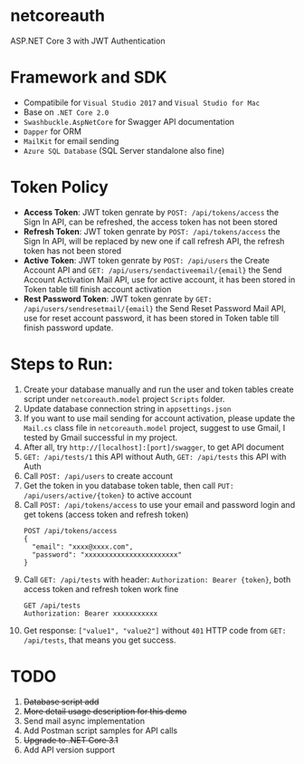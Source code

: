 # netcoreauth
ASP.NET Core 3 with JWT Authentication

# Framework and SDK
- Compatibile for `Visual Studio 2017` and `Visual Studio for Mac`
- Base on `.NET Core 2.0`
- `Swashbuckle.AspNetCore` for Swagger API documentation
- `Dapper` for ORM
- `MailKit` for email sending
- `Azure SQL Database` (SQL Server standalone also fine)

# Token Policy
- **Access Token**: JWT token genrate by `POST: /api/tokens/access` the Sign In API, can be refreshed, the access token has not been stored
- **Refresh Token**: JWT token genrate by `POST: /api/tokens/access` the Sign In API, will be replaced by new one if call refresh API, the refresh token has not been stored
- **Active Token**: JWT token genrate by `POST: /api/users` the Create Account API and `GET: /api/users/sendactiveemail/{email}` the Send Account Activation Mail API, use for active account, it has been stored in Token table till finish account activation 
- **Rest Password Token**: JWT token genrate by `GET: /api/users/sendresetmail/{email}` the Send Reset Password Mail API, use for reset account password, it has been stored in Token table till finish password update. 

# Steps to Run:
1. Create your database manually and run the user and token tables create script under `netcoreauth.model` project `Scripts` folder.
2. Update database connection string in `appsettings.json`
3. If you want to use mail sending for account activation, please update the `Mail.cs` class file in `netcoreauth.model` project, suggest to use Gmail, I tested by Gmail successful in my project. 
4. After all, try `http://[localhost]:[port]/swagger`, to get API document
5. `GET: /api/tests/1` this API without Auth, `GET: /api/tests` this API with Auth
6. Call `POST: /api/users` to create account
7. Get the token in you database token table, then call `PUT: /api/users/active/{token}` to active account
8. Call `POST: /api/tokens/access` to use your email and password login and get tokens (access token and refresh token)
    ```
    POST /api/tokens/access
    {
      "email": "xxxx@xxxx.com",
      "password": "xxxxxxxxxxxxxxxxxxxxxxx"
    }
    ```
9. Call `GET: /api/tests` with header: `Authorization: Bearer {token}`, both access token and refresh token work fine
    ```
    GET /api/tests
    Authorization: Bearer xxxxxxxxxxx
    ```
10. Get response: `["value1", "value2"]` without `401` HTTP code from `GET: /api/tests`, that means you get success.

# TODO
1. ~~Database script add~~
2. ~~More detail usage description for this demo~~
3. Send mail async implementation
4. Add Postman script samples for API calls
5. ~~Upgrade to .NET Core 3.1~~
6. Add API version support
